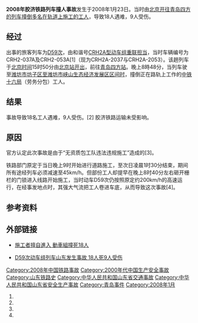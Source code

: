 **2008年胶济铁路列车撞人事故**发生于2008年1月23日。当时由[北京开往](../Page/北京站.md "wikilink")[青岛四方的列车撞倒多名在轨道上施工的工人](../Page/四方站.md "wikilink")，导致18人遇难，9人受伤。

## 经过

出事的旅客列车为[D59次](../Page/D59次列车.md "wikilink")，由和谐号[CRH2A型动车组重联担当](../Page/CRH2A.md "wikilink")，当时车辆编号为CRH2-037A及CRH2-053A\[1\]（现为CRH2A-2037与CRH2A-2053）。该趟列车于[北京时间](../Page/北京时间.md "wikilink")15时50分由[北京站开出](../Page/北京站.md "wikilink")，前往[青岛四方站](../Page/四方站.md "wikilink")。晚上8時48分，当列车驶至[潍坊市](../Page/潍坊市.md "wikilink")[坊子区至](../Page/坊子区.md "wikilink")[潍坊市峡山生态经济发展区区间时](../Page/潍坊市峡山生态经济发展区.md "wikilink")，撞倒正在路轨上工作的[中铁十六局](../Page/中铁十六局.md "wikilink")（劳务分包）工人。

## 结果

事故导致18名工人遇难，9人受伤。\[2\] 胶济铁路运输未受影响。

## 原因

官方认定此次事故是由于“无资质包工队违法违规施工”造成的\[3\]。

铁路部门原定于当日晚上9时开始进行道路施工，至次日凌晨1时30分结束，期间所有途经列车必须减速至45km/h。但部份工人却提早在晚上8时40分左右砸开栅栏的门锁进入线路开始施工，当时动车D59次仍按照原定约200km/h的高速运行，在经事发地点时，其强大气流把工人卷进车底，从而导致这次事故\[4\]。

## 参考资料

<references/>

## 外部链接

  - [施工者擅自進入
    動車組撞死18人](http://news.wenweipo.com/2008/01/25/IN0801250087.htm)

<!-- end list -->

  - [D59次动车组列车山东发生事故 18人死9人受伤](http://news.csgd.cn/gnnews/2008/126/20089711442762.html)

[Category:2008年中国铁路事故](https://zh.wikipedia.org/wiki/Category:2008年中国铁路事故 "wikilink")
[Category:2000年代中国生产安全事故](https://zh.wikipedia.org/wiki/Category:2000年代中国生产安全事故 "wikilink")
[Category:山东铁路史](https://zh.wikipedia.org/wiki/Category:山东铁路史 "wikilink")
[Category:中华人民共和国山东省交通事故](https://zh.wikipedia.org/wiki/Category:中华人民共和国山东省交通事故 "wikilink")
[Category:中华人民共和国山东省安全生产事故](https://zh.wikipedia.org/wiki/Category:中华人民共和国山东省安全生产事故 "wikilink")
[Category:青岛事件](https://zh.wikipedia.org/wiki/Category:青岛事件 "wikilink")
[Category:2008年1月](https://zh.wikipedia.org/wiki/Category:2008年1月 "wikilink")

1.

2.

3.

4.